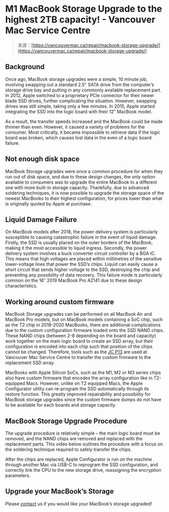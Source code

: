 <!--yml
category: 未分类
date: 2024-05-27 14:43:24
-->

# M1 MacBook Storage Upgrade to the highest 2TB capacity! - Vancouver Mac Service Centre

> 来源：[https://vancouvermac.ca/repair/macbook-storage-upgrade/](https://vancouvermac.ca/repair/macbook-storage-upgrade/)

## Background

Once ago, MacBook storage upgrades were a simple, 10 minute job, involving swapping out a standard 2.5″ SATA drive from the computer’s storage drive bay and putting in any commonly available replacement part. In 2012, Apple switched to a proprietary PCIe connector for their newer blade SSD drives, further complicating the situation. However, swapping drives was still simple, taking only a few minutes. In 2015, Apple started integrating the SSD into the logic board with their 12″ MacBook model.

As a result, the transfer speeds increased and the MacBook could be made thinner than even. However, it caused a variety of problems for the consumer. Most critically, it became impossible to retrieve data if the logic board was broken, which causes lost data in the even of a logic board failure.

## Not enough disk space

MacBook Storage upgrades were once a common procedure for when they run out of disk space, and due to these design changes, the only option available to consumers was to upgrade the entire MacBook to a different one with more built-in storage capacity. Thankfully, due to advanced soldering techniques, it is now possible to upgrade the storage space of the newest MacBooks to their highest configuration, for prices lower than what is originally quoted by Apple at purchase.

## Liquid Damage Failure

On MacBook models after 2018, the power delivery system is particularly susceptible to causing catastrophic failure in the event of liquid damage. Firstly, the SSD is usually placed on the outer borders of the MacBook, making it the most accessible to liquid ingress. Secondly, the power delivery system involves a buck converter circuit controller by a BGA IC. This means that high voltages are placed within millimetres of the sensitive lower-voltage lines that power the SSD’s chips. Liquid can easily cause a short circuit that sends higher voltage to the SSD, destroying the chip and preventing any possibility of data recovery. This failure mode is particularly common on the 16″ 2019 MacBook Pro A2141 due to these design characteristics.

## Working around custom firmware

MacBook Storage upgrades can be performed on all MacBook Air and MacBook Pro models, but on MacBook models containing a SoC chip, such as the T2 chip in 2018-2020 MacBooks, there are additional complications due to the custom configuration firmware loaded onto the SSD NAND chips. These NAND chips (between 2-8 depending on the board and capacity) work together on the main logic board to create an SSD array, but their configuration is encoded into each chip such that position of the chips cannot be changed. Therefore, tools such as the [JC P13](https://www.jcprogrammer.com/product/p13-nand-programmer-hard-disk-unbind-and-purple-screen-repair-for-ios-jcid/) are used at Vancouver Mac Service Centre to transfer the custom firmware to the replacement SSD array.

MacBooks with Apple Silicon SoCs, such as the M1, M2 or M3 series chips also have custom firmware that encodes the array configuration like in T2-equipped Macs. However, unlike on T2 equipped Macs, the Apple Configurator utility can re-program the SSD automatically through its restore function. This greatly improved repairability and possibility for MacBook storage upgrades since the custom firmware dumps do not have to be available for each boards and storage capacity.

## MacBook Storage Upgrade Procedure

The upgrade procedure is relatively simple – the main logic board must be removed, and the NAND chips are removed and replaced with the replacement parts. This video below outlines the procedure with a focus on the soldering technique required to safely transfer the chips.

After the chips are replaced, Apple Configurator is run on the machine through another Mac via USB-C to reprogram the SSD configuration, and correctly link the CPU to the new storage drive, reassigning the encryption parameters.

## Upgrade your MacBook’s Storage

Please [contact](https://vancouvermac.ca/contact/) us if you would like your MacBook’s storage upgraded!